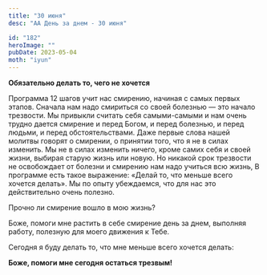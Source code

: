 ```yaml
---
title: "30 июня"
desc: "АА День за днем - 30 июня"

id: "182"
heroImage: ""
pubDate: 2023-05-04
moth: "iyun"
---
```


**Обязательно делать то, чего не хочется**

Программа 12 шагов учит нас смирению, начиная с самых первых этапов. Сначала
нам надо смириться со своей болезнью — это начало трезвости. Мы привыкли
считать себя самыми-самыми и нам очень трудно дается смирение и перед Богом, и
перед болезнью, и перед людьми, и перед обстоятельствами. Даже первые слова
нашей молитвы говорят о смирении, о принятии того, что я не в силах изменить.
Мы не в силах изменить ничего, кроме самих себя и своей жизни, выбирая старую
жизнь или новую. Но никакой срок трезвости не освобождает от болезни и
смирению нам надо учиться всю жизнь, В программе есть такое выражение: «Делай
то, что меньше всего хочется делать». Мы по опыту убеждаемся, что для нас это
действительно очень полезно.

Прочно ли смирение вошло в мою жизнь?

Боже, помоги мне растить в себе смирение день за днем, выполняя работу,
полезную для моего движения к Тебе.

Сегодня я буду делать то, что мне меньше всего хочется делать:

**Боже, помоги мне сегодня остаться трезвым!**
